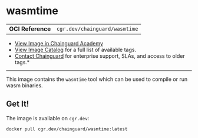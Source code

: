 <!--monopod:start-->
# wasmtime
| | |
| - | - |
| **OCI Reference** | `cgr.dev/chainguard/wasmtime` |


* [View Image in Chainguard Academy](https://edu.chainguard.dev/chainguard/chainguard-images/reference/wasmtime/overview/)
* [View Image Catalog](https://console.enforce.dev/images/catalog) for a full list of available tags.
* [Contact Chainguard](https://www.chainguard.dev/chainguard-images) for enterprise support, SLAs, and access to older tags.*

---
<!--monopod:end-->

<!--overview:start-->
This image contains the `wasmtime` tool which can be used to compile or run wasm binaries.
<!--overview:end-->

<!--getting:start-->
## Get It!
The image is available on `cgr.dev`:

```
docker pull cgr.dev/chainguard/wasmtime:latest
```
<!--getting:end-->

<!--body:start-->
<!--body:end-->
